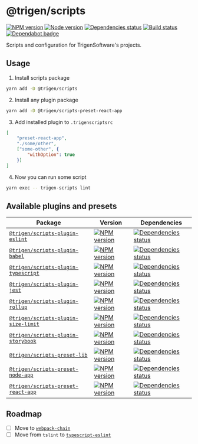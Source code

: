 # @trigen/scripts

[![NPM version][npm]][npm-url]
[![Node version][node]][node-url]
[![Dependencies status][deps]][deps-url]
[![Build status][build]][build-url]
[![Dependabot badge][dependabot]][dependabot-url]

[npm]: https://img.shields.io/npm/v/%40trigen/scripts.svg
[npm-url]: https://www.npmjs.com/package/@trigen/scripts

[node]: https://img.shields.io/node/v/%40trigen/scripts.svg
[node-url]: https://nodejs.org

[deps]: https://david-dm.org/TrigenSoftware/scripts.svg?path=packages/scripts
[deps-url]: https://david-dm.org/TrigenSoftware/scripts?path=packages/scripts

[build]: http://img.shields.io/travis/com/TrigenSoftware/scripts/master.svg
[build-url]: https://travis-ci.com/TrigenSoftware/scripts

[dependabot]: https://api.dependabot.com/badges/status?host=github&repo=TrigenSoftware/scripts
[dependabot-url]: https://dependabot.com/

Scripts and configuration for TrigenSoftware's projects.

## Usage

1. Install scripts package

```bash
yarn add -D @trigen/scripts
```

2. Install any plugin package

```bash
yarn add -D @trigen/scripts-preset-react-app
```

3. Add installed plugin to `.trigenscriptsrc`

```json
[
    "preset-react-app",
    "./some/other",
    ["some-other", {
        "withOption": true
    }]
]
```

4. Now you can run some script

```bash
yarn exec -- trigen-scripts lint
```

## Available plugins and presets

| Package | Version | Dependencies |
|---------|---------|--------------|
| [`@trigen/scripts-plugin-eslint`](https://github.com/TrigenSoftware/scripts/tree/master/packages/scripts-plugin-eslint#readme)         | [![NPM version][plugin-eslint-npm]][plugin-eslint-npm-url]         | [![Dependencies status][plugin-eslint-deps]][plugin-eslint-deps-url]         |
| [`@trigen/scripts-plugin-babel`](https://github.com/TrigenSoftware/scripts/tree/master/packages/scripts-plugin-babel#readme)           | [![NPM version][plugin-babel-npm]][plugin-babel-npm-url]           | [![Dependencies status][plugin-babel-deps]][plugin-babel-deps-url]           |
| [`@trigen/scripts-plugin-typescript`](https://github.com/TrigenSoftware/scripts/tree/master/packages/scripts-plugin-typescript#readme) | [![NPM version][plugin-typescript-npm]][plugin-typescript-npm-url] | [![Dependencies status][plugin-typescript-deps]][plugin-typescript-deps-url] |
| [`@trigen/scripts-plugin-jest`](https://github.com/TrigenSoftware/scripts/tree/master/packages/scripts-plugin-jest#readme)             | [![NPM version][plugin-jest-npm]][plugin-jest-npm-url]             | [![Dependencies status][plugin-jest-deps]][plugin-jest-deps-url]             |
| [`@trigen/scripts-plugin-rollup`](https://github.com/TrigenSoftware/scripts/tree/master/packages/scripts-plugin-rollup#readme)         | [![NPM version][plugin-rollup-npm]][plugin-rollup-npm-url]         | [![Dependencies status][plugin-rollup-deps]][plugin-rollup-deps-url]         |
| [`@trigen/scripts-plugin-size-limit`](https://github.com/TrigenSoftware/scripts/tree/master/packages/scripts-plugin-size-limit#readme) | [![NPM version][plugin-size-limit-npm]][plugin-size-limit-npm-url] | [![Dependencies status][plugin-size-limit-deps]][plugin-size-limit-deps-url] |
| [`@trigen/scripts-plugin-storybook`](https://github.com/TrigenSoftware/scripts/tree/master/packages/scripts-plugin-storybook#readme)   | [![NPM version][plugin-storybook-npm]][plugin-storybook-npm-url]   | [![Dependencies status][plugin-storybook-deps]][plugin-storybook-deps-url]   |
| [`@trigen/scripts-preset-lib`](https://github.com/TrigenSoftware/scripts/tree/master/packages/scripts-preset-lib#readme)               | [![NPM version][preset-lib-npm]][preset-lib-npm-url]               | [![Dependencies status][preset-lib-deps]][preset-lib-deps-url]               |
| [`@trigen/scripts-preset-node-app`](https://github.com/TrigenSoftware/scripts/tree/master/packages/scripts-preset-node-app#readme)     | [![NPM version][preset-node-app-npm]][preset-node-app-npm-url]     | [![Dependencies status][preset-node-app-deps]][preset-node-app-deps-url]     |
| [`@trigen/scripts-preset-react-app`](https://github.com/TrigenSoftware/scripts/tree/master/packages/scripts-preset-react-app#readme)   | [![NPM version][preset-react-app-npm]][preset-react-app-npm-url]   | [![Dependencies status][preset-react-app-deps]][preset-react-app-deps-url]   |

[plugin-eslint-npm]: https://img.shields.io/npm/v/%40trigen/scripts-plugin-eslint.svg
[plugin-eslint-npm-url]: https://www.npmjs.com/package/@trigen/scripts-plugin-eslint

[plugin-eslint-deps]: https://david-dm.org/TrigenSoftware/scripts.svg?path=packages/scripts-plugin-eslint
[plugin-eslint-deps-url]: https://david-dm.org/TrigenSoftware/scripts?path=packages/scripts-plugin-eslint

[plugin-babel-npm]: https://img.shields.io/npm/v/%40trigen/scripts-plugin-babel.svg
[plugin-babel-npm-url]: https://www.npmjs.com/package/@trigen/scripts-plugin-babel

[plugin-babel-deps]: https://david-dm.org/TrigenSoftware/scripts.svg?path=packages/scripts-plugin-babel
[plugin-babel-deps-url]: https://david-dm.org/TrigenSoftware/scripts?path=packages/scripts-plugin-babel

[plugin-typescript-npm]: https://img.shields.io/npm/v/%40trigen/scripts-plugin-typescript.svg
[plugin-typescript-npm-url]: https://www.npmjs.com/package/@trigen/scripts-plugin-typescript

[plugin-typescript-deps]: https://david-dm.org/TrigenSoftware/scripts.svg?path=packages/scripts-plugin-typescript
[plugin-typescript-deps-url]: https://david-dm.org/TrigenSoftware/scripts?path=packages/scripts-plugin-typescript

[plugin-jest-npm]: https://img.shields.io/npm/v/%40trigen/scripts-plugin-jest.svg
[plugin-jest-npm-url]: https://www.npmjs.com/package/@trigen/scripts-plugin-jest

[plugin-jest-deps]: https://david-dm.org/TrigenSoftware/scripts.svg?path=packages/scripts-plugin-jest
[plugin-jest-deps-url]: https://david-dm.org/TrigenSoftware/scripts?path=packages/scripts-plugin-jest

[plugin-rollup-npm]: https://img.shields.io/npm/v/%40trigen/scripts-plugin-rollup.svg
[plugin-rollup-npm-url]: https://www.npmjs.com/package/@trigen/scripts-plugin-rollup

[plugin-rollup-deps]: https://david-dm.org/TrigenSoftware/scripts.svg?path=packages/scripts-plugin-rollup
[plugin-rollup-deps-url]: https://david-dm.org/TrigenSoftware/scripts?path=packages/scripts-plugin-rollup

[plugin-size-limit-npm]: https://img.shields.io/npm/v/%40trigen/scripts-plugin-size-limit.svg
[plugin-size-limit-npm-url]: https://www.npmjs.com/package/@trigen/scripts-plugin-size-limit

[plugin-size-limit-deps]: https://david-dm.org/TrigenSoftware/scripts.svg?path=packages/scripts-plugin-size-limit
[plugin-size-limit-deps-url]: https://david-dm.org/TrigenSoftware/scripts?path=packages/scripts-plugin-size-limit

[plugin-storybook-npm]: https://img.shields.io/npm/v/%40trigen/scripts-plugin-storybook.svg
[plugin-storybook-npm-url]: https://www.npmjs.com/package/@trigen/scripts-plugin-storybook

[plugin-storybook-deps]: https://david-dm.org/TrigenSoftware/scripts.svg?path=packages/scripts-plugin-storybook
[plugin-storybook-deps-url]: https://david-dm.org/TrigenSoftware/scripts?path=packages/scripts-plugin-storybook

[preset-lib-npm]: https://img.shields.io/npm/v/%40trigen/scripts-preset-lib.svg
[preset-lib-npm-url]: https://www.npmjs.com/package/@trigen/scripts-preset-lib

[preset-lib-deps]: https://david-dm.org/TrigenSoftware/scripts.svg?path=packages/scripts-preset-lib
[preset-lib-deps-url]: https://david-dm.org/TrigenSoftware/scripts?path=packages/scripts-preset-lib

[preset-node-app-npm]: https://img.shields.io/npm/v/%40trigen/scripts-preset-node-app.svg
[preset-node-app-npm-url]: https://www.npmjs.com/package/@trigen/scripts-preset-node-app

[preset-node-app-deps]: https://david-dm.org/TrigenSoftware/scripts.svg?path=packages/scripts-preset-node-app
[preset-node-app-deps-url]: https://david-dm.org/TrigenSoftware/scripts?path=packages/scripts-preset-node-app

[preset-react-app-npm]: https://img.shields.io/npm/v/%40trigen/scripts-preset-react-app.svg
[preset-react-app-npm-url]: https://www.npmjs.com/package/@trigen/scripts-preset-react-app

[preset-react-app-deps]: https://david-dm.org/TrigenSoftware/scripts.svg?path=packages/scripts-preset-react-app
[preset-react-app-deps-url]: https://david-dm.org/TrigenSoftware/scripts?path=packages/scripts-preset-react-app

## Roadmap

- [ ] Move to [`webpack-chain`](https://github.com/neutrinojs/webpack-chain)
- [ ] Move from `tslint` to [`typescript-eslint`](https://github.com/typescript-eslint/typescript-eslint)
